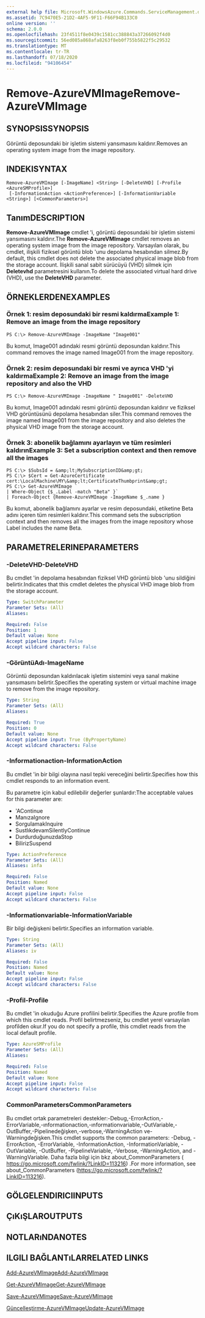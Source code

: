 ```yaml
---
external help file: Microsoft.WindowsAzure.Commands.ServiceManagement.dll-Help.xml
ms.assetid: 7C9470E5-21D2-4AF5-9F11-F66F94B133C0
online version: ''
schema: 2.0.0
ms.openlocfilehash: 23f4511f8e0439c1581cc388843a37266092f4d0
ms.sourcegitcommit: 56ed085a868afa8263f8eb0f755b5822f5c29532
ms.translationtype: MT
ms.contentlocale: tr-TR
ms.lasthandoff: 07/18/2020
ms.locfileid: "94106454"
---
```

# <span data-ttu-id="4beeb-101">Remove-AzureVMImage</span><span class="sxs-lookup"><span data-stu-id="4beeb-101">Remove-AzureVMImage</span></span>

## <span data-ttu-id="4beeb-102">SYNOPSIS</span><span class="sxs-lookup"><span data-stu-id="4beeb-102">SYNOPSIS</span></span>
<span data-ttu-id="4beeb-103">Görüntü deposundaki bir işletim sistemi yansımasını kaldırır.</span><span class="sxs-lookup"><span data-stu-id="4beeb-103">Removes an operating system image from the image repository.</span></span>

## <span data-ttu-id="4beeb-104">INDEKI</span><span class="sxs-lookup"><span data-stu-id="4beeb-104">SYNTAX</span></span>

```
Remove-AzureVMImage [-ImageName] <String> [-DeleteVHD] [-Profile <AzureSMProfile>]
 [-InformationAction <ActionPreference>] [-InformationVariable <String>] [<CommonParameters>]
```

## <span data-ttu-id="4beeb-105">Tanım</span><span class="sxs-lookup"><span data-stu-id="4beeb-105">DESCRIPTION</span></span>
<span data-ttu-id="4beeb-106">**Remove-AzureVMImage** cmdlet 'i, görüntü deposundaki bir işletim sistemi yansımasını kaldırır.</span><span class="sxs-lookup"><span data-stu-id="4beeb-106">The **Remove-AzureVMImage** cmdlet removes an operating system image from the image repository.</span></span>
<span data-ttu-id="4beeb-107">Varsayılan olarak, bu cmdlet, ilişkili fiziksel görüntü blob 'unu depolama hesabından silmez.</span><span class="sxs-lookup"><span data-stu-id="4beeb-107">By default, this cmdlet does not delete the associated physical image blob from the storage account.</span></span>
<span data-ttu-id="4beeb-108">İlişkili sanal sabit sürücüyü (VHD) silmek için **Deletevhd** parametresini kullanın.</span><span class="sxs-lookup"><span data-stu-id="4beeb-108">To delete the associated virtual hard drive (VHD), use the **DeleteVHD** parameter.</span></span>

## <span data-ttu-id="4beeb-109">ÖRNEKLERDEN</span><span class="sxs-lookup"><span data-stu-id="4beeb-109">EXAMPLES</span></span>

### <span data-ttu-id="4beeb-110">Örnek 1: resim deposundaki bir resmi kaldırma</span><span class="sxs-lookup"><span data-stu-id="4beeb-110">Example 1: Remove an image from the image repository</span></span>
```
PS C:\> Remove-AzureVMImage -ImageName "Image001"
```

<span data-ttu-id="4beeb-111">Bu komut, Image001 adındaki resmi görüntü deposundan kaldırır.</span><span class="sxs-lookup"><span data-stu-id="4beeb-111">This command removes the image named Image001 from the image repository.</span></span>

### <span data-ttu-id="4beeb-112">Örnek 2: resim deposundaki bir resmi ve ayrıca VHD 'yi kaldırma</span><span class="sxs-lookup"><span data-stu-id="4beeb-112">Example 2: Remove an image from the image repository and also the VHD</span></span>
```
PS C:\> Remove-AzureVMImage -ImageName " Image001" -DeleteVHD
```

<span data-ttu-id="4beeb-113">Bu komut, Image001 adındaki resmi görüntü deposundan kaldırır ve fiziksel VHD görüntüsünü depolama hesabından siler.</span><span class="sxs-lookup"><span data-stu-id="4beeb-113">This command removes the image named Image001 from the image repository and also deletes the physical VHD image from the storage account.</span></span>

### <span data-ttu-id="4beeb-114">Örnek 3: abonelik bağlamını ayarlayın ve tüm resimleri kaldırın</span><span class="sxs-lookup"><span data-stu-id="4beeb-114">Example 3: Set a subscription context and then remove all the images</span></span>
```
PS C:\> $SubsId = &amp;lt;MySubscriptionID&amp;gt;
PS C:\> $Cert = Get-AzureCertificate cert:\LocalMachine\MY\&amp;lt;CertificateThumbprint&amp;gt;
PS C:\> Get-AzureVMImage `
| Where-Object {$_.Label -match "Beta" }`
| Foreach-Object {Remove-AzureVMImage -ImageName $_.name }
```

<span data-ttu-id="4beeb-115">Bu komut, abonelik bağlamını ayarlar ve resim deposundaki, etiketine Beta adını içeren tüm resimleri kaldırır.</span><span class="sxs-lookup"><span data-stu-id="4beeb-115">This command sets the subscription context and then removes all the images from the image repository whose Label includes the name Beta.</span></span>

## <span data-ttu-id="4beeb-116">PARAMETRELERINE</span><span class="sxs-lookup"><span data-stu-id="4beeb-116">PARAMETERS</span></span>

### <span data-ttu-id="4beeb-117">-DeleteVHD</span><span class="sxs-lookup"><span data-stu-id="4beeb-117">-DeleteVHD</span></span>
<span data-ttu-id="4beeb-118">Bu cmdlet 'in depolama hesabından fiziksel VHD görüntü blob 'unu sildiğini belirtir.</span><span class="sxs-lookup"><span data-stu-id="4beeb-118">Indicates that this cmdlet deletes the physical VHD image blob from the storage account.</span></span>

```yaml
Type: SwitchParameter
Parameter Sets: (All)
Aliases: 

Required: False
Position: 1
Default value: None
Accept pipeline input: False
Accept wildcard characters: False
```

### <span data-ttu-id="4beeb-119">-GörüntüAdı</span><span class="sxs-lookup"><span data-stu-id="4beeb-119">-ImageName</span></span>
<span data-ttu-id="4beeb-120">Görüntü deposundan kaldırılacak işletim sistemini veya sanal makine yansımasını belirtir.</span><span class="sxs-lookup"><span data-stu-id="4beeb-120">Specifies the operating system or virtual machine image to remove from the image repository.</span></span>

```yaml
Type: String
Parameter Sets: (All)
Aliases: 

Required: True
Position: 0
Default value: None
Accept pipeline input: True (ByPropertyName)
Accept wildcard characters: False
```

### <span data-ttu-id="4beeb-121">-Informationaction</span><span class="sxs-lookup"><span data-stu-id="4beeb-121">-InformationAction</span></span>
<span data-ttu-id="4beeb-122">Bu cmdlet 'in bir bilgi olayına nasıl tepki vereceğini belirtir.</span><span class="sxs-lookup"><span data-stu-id="4beeb-122">Specifies how this cmdlet responds to an information event.</span></span>

<span data-ttu-id="4beeb-123">Bu parametre için kabul edilebilir değerler şunlardır:</span><span class="sxs-lookup"><span data-stu-id="4beeb-123">The acceptable values for this parameter are:</span></span>

- <span data-ttu-id="4beeb-124">'A</span><span class="sxs-lookup"><span data-stu-id="4beeb-124">Continue</span></span>
- <span data-ttu-id="4beeb-125">Manıza</span><span class="sxs-lookup"><span data-stu-id="4beeb-125">Ignore</span></span>
- <span data-ttu-id="4beeb-126">Sorgulamak</span><span class="sxs-lookup"><span data-stu-id="4beeb-126">Inquire</span></span>
- <span data-ttu-id="4beeb-127">Sustlıkdevam</span><span class="sxs-lookup"><span data-stu-id="4beeb-127">SilentlyContinue</span></span>
- <span data-ttu-id="4beeb-128">Durdurduğunuzda</span><span class="sxs-lookup"><span data-stu-id="4beeb-128">Stop</span></span>
- <span data-ttu-id="4beeb-129">Biliriz</span><span class="sxs-lookup"><span data-stu-id="4beeb-129">Suspend</span></span>

```yaml
Type: ActionPreference
Parameter Sets: (All)
Aliases: infa

Required: False
Position: Named
Default value: None
Accept pipeline input: False
Accept wildcard characters: False
```

### <span data-ttu-id="4beeb-130">-Informationvariable</span><span class="sxs-lookup"><span data-stu-id="4beeb-130">-InformationVariable</span></span>
<span data-ttu-id="4beeb-131">Bir bilgi değişkeni belirtir.</span><span class="sxs-lookup"><span data-stu-id="4beeb-131">Specifies an information variable.</span></span>

```yaml
Type: String
Parameter Sets: (All)
Aliases: iv

Required: False
Position: Named
Default value: None
Accept pipeline input: False
Accept wildcard characters: False
```

### <span data-ttu-id="4beeb-132">-Profil</span><span class="sxs-lookup"><span data-stu-id="4beeb-132">-Profile</span></span>
<span data-ttu-id="4beeb-133">Bu cmdlet 'in okuduğu Azure profilini belirtir.</span><span class="sxs-lookup"><span data-stu-id="4beeb-133">Specifies the Azure profile from which this cmdlet reads.</span></span>
<span data-ttu-id="4beeb-134">Profil belirtmezseniz, bu cmdlet yerel varsayılan profilden okur.</span><span class="sxs-lookup"><span data-stu-id="4beeb-134">If you do not specify a profile, this cmdlet reads from the local default profile.</span></span>

```yaml
Type: AzureSMProfile
Parameter Sets: (All)
Aliases: 

Required: False
Position: Named
Default value: None
Accept pipeline input: False
Accept wildcard characters: False
```

### <span data-ttu-id="4beeb-135">CommonParameters</span><span class="sxs-lookup"><span data-stu-id="4beeb-135">CommonParameters</span></span>
<span data-ttu-id="4beeb-136">Bu cmdlet ortak parametreleri destekler:-Debug,-ErrorAction,-ErrorVariable,-ınformationaction,-ınformationvariable,-OutVariable,-OutBuffer,-Pipelinedeğişken,-verbose,-WarningAction ve-Warningdeğişken.</span><span class="sxs-lookup"><span data-stu-id="4beeb-136">This cmdlet supports the common parameters: -Debug, -ErrorAction, -ErrorVariable, -InformationAction, -InformationVariable, -OutVariable, -OutBuffer, -PipelineVariable, -Verbose, -WarningAction, and -WarningVariable.</span></span> <span data-ttu-id="4beeb-137">Daha fazla bilgi için bkz about_CommonParameters ( https://go.microsoft.com/fwlink/?LinkID=113216) .</span><span class="sxs-lookup"><span data-stu-id="4beeb-137">For more information, see about_CommonParameters (https://go.microsoft.com/fwlink/?LinkID=113216).</span></span>

## <span data-ttu-id="4beeb-138">GÖLGELENDIRICI</span><span class="sxs-lookup"><span data-stu-id="4beeb-138">INPUTS</span></span>

## <span data-ttu-id="4beeb-139">ÇıKıŞLAR</span><span class="sxs-lookup"><span data-stu-id="4beeb-139">OUTPUTS</span></span>

## <span data-ttu-id="4beeb-140">NOTLARıNDA</span><span class="sxs-lookup"><span data-stu-id="4beeb-140">NOTES</span></span>

## <span data-ttu-id="4beeb-141">ILGILI BAĞLANTıLAR</span><span class="sxs-lookup"><span data-stu-id="4beeb-141">RELATED LINKS</span></span>

[<span data-ttu-id="4beeb-142">Add-AzureVMImage</span><span class="sxs-lookup"><span data-stu-id="4beeb-142">Add-AzureVMImage</span></span>](./Add-AzureVMImage.md)

[<span data-ttu-id="4beeb-143">Get-AzureVMImage</span><span class="sxs-lookup"><span data-stu-id="4beeb-143">Get-AzureVMImage</span></span>](./Get-AzureVMImage.md)

[<span data-ttu-id="4beeb-144">Save-AzureVMImage</span><span class="sxs-lookup"><span data-stu-id="4beeb-144">Save-AzureVMImage</span></span>](./Save-AzureVMImage.md)

[<span data-ttu-id="4beeb-145">Güncelleştirme-AzureVMImage</span><span class="sxs-lookup"><span data-stu-id="4beeb-145">Update-AzureVMImage</span></span>](./Update-AzureVMImage.md)


